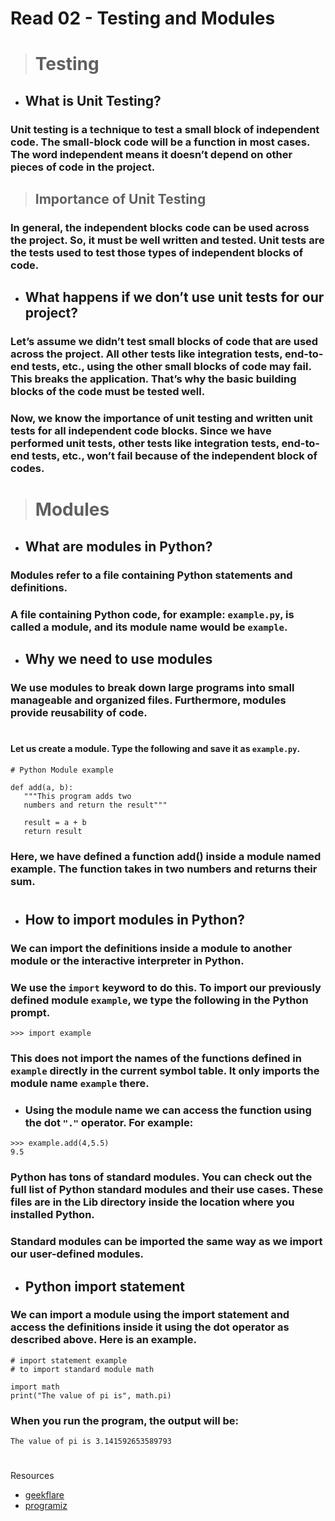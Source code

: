 # Read 02 - Testing and Modules

> # Testing
* ## What is Unit Testing?
### Unit testing is a technique to test a small block of independent code. The small-block code will be a function in most cases. The word independent means it doesn’t depend on other pieces of code in the project.

> ## Importance of Unit Testing
### In general, the independent blocks code can be used across the project. So, it must be well written and tested. Unit tests are the tests used to test those types of independent blocks of code. 

* ## What happens if we don’t use unit tests for our project?

### Let’s assume we didn’t test small blocks of code that are used across the project. All other tests like integration tests, end-to-end tests, etc., using the other small blocks of code may fail. This breaks the application. That’s why the basic building blocks of the code must be tested well.

### Now, we know the importance of unit testing and written unit tests for all independent code blocks. Since we have performed unit tests, other tests like integration tests, end-to-end tests, etc., won’t fail because of the independent block of codes.
#
> # Modules

* ## What are modules in Python?
### Modules refer to a file containing Python statements and definitions.

### A file containing Python code, for example: `example.py`, is called a module, and its module name would be `example`.


* ## Why we need to use modules

### We use modules to break down large programs into small manageable and organized files. Furthermore, modules provide reusability of code.
#
#### Let us create a module. Type the following and save it as `example.py`.

```
# Python Module example

def add(a, b):
   """This program adds two
   numbers and return the result"""

   result = a + b
   return result
```
### Here, we have defined a function add() inside a module named example. The function takes in two numbers and returns their sum.
#

* ## How to import modules in Python?

### We can import the definitions inside a module to another module or the interactive interpreter in Python.

### We use the `import` keyword to do this. To import our previously defined module `example`, we type the following in the Python prompt.

```
>>> import example
```

### This does not import the names of the functions defined in `example` directly in the current symbol table. It only imports the module name `example` there.

* ### Using the module name we can access the function using the dot `"."` operator. For example:

```
>>> example.add(4,5.5)
9.5
```

### Python has tons of standard modules. You can check out the full list of Python standard modules and their use cases. These files are in the Lib directory inside the location where you installed Python.

### Standard modules can be imported the same way as we import our user-defined modules.

* ## Python import statement
### We can import a module using the import statement and access the definitions inside it using the dot operator as described above. Here is an example.

```
# import statement example
# to import standard module math

import math
print("The value of pi is", math.pi)
```
### When you run the program, the output will be:
```
The value of pi is 3.141592653589793
```

#
Resources

* [geekflare](https://geekflare.com/unit-testing-with-python-unittest/)
* [programiz](https://www.programiz.com/python-programming/modules)